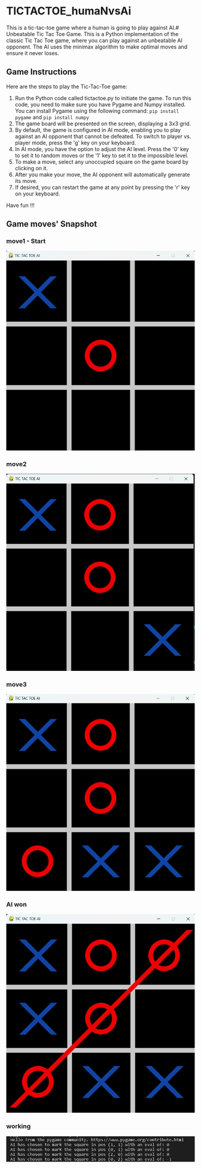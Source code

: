 # TICTACTOE_humaNvsAi
This is a tic-tac-toe game where a human is going to play against AI.# Unbeatable Tic Tac Toe Game. This is a Python implementation of the classic Tic Tac Toe game, where you can play against an unbeatable AI opponent. The AI uses the minimax algorithm to make optimal moves and ensure it never loses.

## Game Instructions

Here are the steps to play the Tic-Tac-Toe game:

1. Run the Python code called tictactoe.py to initiate the game. To run this code, you need to make sure you have Pygame and Numpy installed. You can install Pygame using the following command: `pip install pygame` and `pip install numpy`
2. The game board will be presented on the screen, displaying a 3x3 grid.
3. By default, the game is configured in AI mode, enabling you to play against an AI opponent that cannot be defeated. To switch to player vs. player mode, press the 'g' key on your keyboard.
4. In AI mode, you have the option to adjust the AI level. Press the '0' key to set it to random moves or the '1' key to set it to the impossible level.
5. To make a move, select any unoccupied square on the game board by clicking on it.
6. After you make your move, the AI opponent will automatically generate its move.
7. If desired, you can restart the game at any point by pressing the 'r' key on your keyboard.

Have fun !!!

## Game moves' Snapshot

### move1 - Start
![move1](https://github.com/Jishnuadhikary10/TICTACTOE_humaNvsAi/blob/main/move1.jpg)

### move2
![move2](https://github.com/Jishnuadhikary10/TICTACTOE_humaNvsAi/blob/main/move2.jpg)

### move3
![move3](https://github.com/Jishnuadhikary10/TICTACTOE_humaNvsAi/blob/main/move3.jpg)

### AI won
![AI won](https://github.com/Jishnuadhikary10/TICTACTOE_humaNvsAi/blob/main/Final%20move%20and%20ai%20won.jpg)

### working
![working](https://github.com/Jishnuadhikary10/TICTACTOE_humaNvsAi/blob/main/working.jpg)
